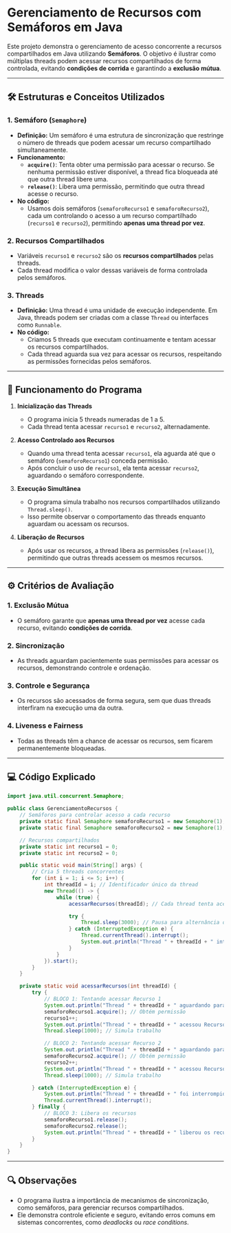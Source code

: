 # Gerenciamento de Recursos com Semáforos em Java

Este projeto demonstra o gerenciamento de acesso concorrente a recursos compartilhados em Java utilizando **Semáforos**. O objetivo é ilustrar como múltiplas threads podem acessar recursos compartilhados de forma controlada, evitando **condições de corrida** e garantindo a **exclusão mútua**.

---

## 🛠️ Estruturas e Conceitos Utilizados

### **1. Semáforo (`Semaphore`)**
- **Definição:** Um semáforo é uma estrutura de sincronização que restringe o número de threads que podem acessar um recurso compartilhado simultaneamente.
- **Funcionamento:**
  - **`acquire()`**: Tenta obter uma permissão para acessar o recurso. Se nenhuma permissão estiver disponível, a thread fica bloqueada até que outra thread libere uma.
  - **`release()`**: Libera uma permissão, permitindo que outra thread acesse o recurso.
- **No código:**
  - Usamos dois semáforos (`semaforoRecurso1` e `semaforoRecurso2`), cada um controlando o acesso a um recurso compartilhado (`recurso1` e `recurso2`), permitindo **apenas uma thread por vez**.

### **2. Recursos Compartilhados**
- Variáveis `recurso1` e `recurso2` são os **recursos compartilhados** pelas threads.
- Cada thread modifica o valor dessas variáveis de forma controlada pelos semáforos.

### **3. Threads**
- **Definição:** Uma thread é uma unidade de execução independente. Em Java, threads podem ser criadas com a classe `Thread` ou interfaces como `Runnable`.
- **No código:**
  - Criamos 5 threads que executam continuamente e tentam acessar os recursos compartilhados.
  - Cada thread aguarda sua vez para acessar os recursos, respeitando as permissões fornecidas pelos semáforos.

---

## 📜 Funcionamento do Programa

1. **Inicialização das Threads**
   - O programa inicia 5 threads numeradas de 1 a 5.
   - Cada thread tenta acessar `recurso1` e `recurso2`, alternadamente.

2. **Acesso Controlado aos Recursos**
   - Quando uma thread tenta acessar `recurso1`, ela aguarda até que o semáforo (`semaforoRecurso1`) conceda permissão.
   - Após concluir o uso de `recurso1`, ela tenta acessar `recurso2`, aguardando o semáforo correspondente.

3. **Execução Simultânea**
   - O programa simula trabalho nos recursos compartilhados utilizando `Thread.sleep()`.
   - Isso permite observar o comportamento das threads enquanto aguardam ou acessam os recursos.

4. **Liberação de Recursos**
   - Após usar os recursos, a thread libera as permissões (`release()`), permitindo que outras threads acessem os mesmos recursos.

---

## ⚙️ Critérios de Avaliação

### **1. Exclusão Mútua**
- O semáforo garante que **apenas uma thread por vez** acesse cada recurso, evitando **condições de corrida**.

### **2. Sincronização**
- As threads aguardam pacientemente suas permissões para acessar os recursos, demonstrando controle e ordenação.

### **3. Controle e Segurança**
- Os recursos são acessados de forma segura, sem que duas threads interfiram na execução uma da outra.

### **4. Liveness e Fairness**
- Todas as threads têm a chance de acessar os recursos, sem ficarem permanentemente bloqueadas.

---

## 💻 Código Explicado

```java
import java.util.concurrent.Semaphore;

public class GerenciamentoRecursos {
    // Semáforos para controlar acesso a cada recurso
    private static final Semaphore semaforoRecurso1 = new Semaphore(1); // Permite apenas 1 thread por vez
    private static final Semaphore semaforoRecurso2 = new Semaphore(1);

    // Recursos compartilhados
    private static int recurso1 = 0;
    private static int recurso2 = 0;

    public static void main(String[] args) {
        // Cria 5 threads concorrentes
        for (int i = 1; i <= 5; i++) {
            int threadId = i; // Identificador único da thread
            new Thread(() -> {
                while (true) {
                    acessarRecursos(threadId); // Cada thread tenta acessar os dois recursos

                    try {
                        Thread.sleep(3000); // Pausa para alternância de threads
                    } catch (InterruptedException e) {
                        Thread.currentThread().interrupt();
                        System.out.println("Thread " + threadId + " interrompida.");
                    }
                }
            }).start();
        }
    }

    private static void acessarRecursos(int threadId) {
        try {
            // BLOCO 1: Tentando acessar Recurso 1
            System.out.println("Thread " + threadId + " aguardando para acessar Recurso 1...");
            semaforoRecurso1.acquire(); // Obtém permissão
            recurso1++;
            System.out.println("Thread " + threadId + " acessou Recurso 1. Valor: " + recurso1);
            Thread.sleep(1000); // Simula trabalho

            // BLOCO 2: Tentando acessar Recurso 2
            System.out.println("Thread " + threadId + " aguardando para acessar Recurso 2...");
            semaforoRecurso2.acquire(); // Obtém permissão
            recurso2++;
            System.out.println("Thread " + threadId + " acessou Recurso 2. Valor: " + recurso2);
            Thread.sleep(1000); // Simula trabalho

        } catch (InterruptedException e) {
            System.out.println("Thread " + threadId + " foi interrompida enquanto aguardava.");
            Thread.currentThread().interrupt();
        } finally {
            // BLOCO 3: Libera os recursos
            semaforoRecurso1.release(); 
            semaforoRecurso2.release(); 
            System.out.println("Thread " + threadId + " liberou os recursos.");
        }
    }
}
```

---

## 🔍 Observações
- O programa ilustra a importância de mecanismos de sincronização, como semáforos, para gerenciar recursos compartilhados.
- Ele demonstra controle eficiente e seguro, evitando erros comuns em sistemas concorrentes, como *deadlocks* ou *race conditions*.
